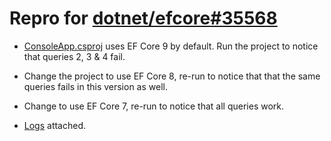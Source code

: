 # Repro for [dotnet/efcore#35568](https://github.com/dotnet/efcore/issues/35568)

- [ConsoleApp.csproj](./ConsoleApp/ConsoleApp.csproj) uses EF Core 9 by default. Run the
  project to notice that queries 2, 3 & 4 fail.

- Change the project to use EF Core 8, re-run to notice that that the same queries fails in this
  version as well.

- Change to use EF Core 7, re-run to notice that all queries work.

- [Logs](./Logs/) attached.
